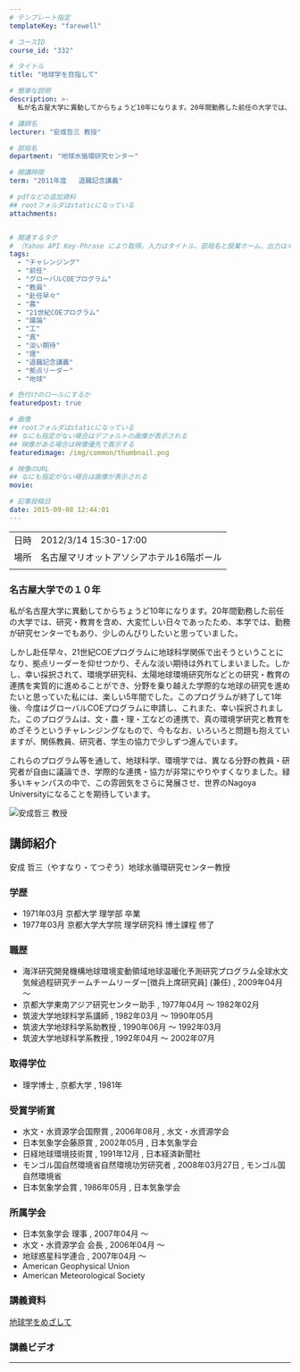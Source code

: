 ```yaml
---
# テンプレート指定
templateKey: "farewell"

# コースID
course_id: "332"

# タイトル
title: "地球学を目指して"

# 簡単な説明
description: >-
  私が名古屋大学に異動してからちょうど10年になります。20年間勤務した前任の大学では、研究・教育を含め、大変忙しい日々であったため、本学では、勤務が研究センターでもあり、少しのんびりしたいと思っていました。 しかし赴任早々、21世紀COEプログラムに地球科学関係で出そうということになり、拠点リーダーを仰せつかり、そんな淡い期待は外れてしまいました。しかし、幸い採択されて、環境学研究科、太陽 ....

# 講師名
lecturer: "安成哲三 教授"

# 部局名
department: "地球水循環研究センター"

# 開講時限
term: "2011年度	退職記念講義"

# pdfなどの追加資料
## rootフォルダはstaticになっている
attachments:


# 関連するタグ
# （Yahoo API Key-Phrase により取得。入力はタイトル、部局名と授業ホーム、出力はキーフレーズ（tags））
tags:
  - "チャレンジング"
  - "前任"
  - "グローバルCOEプログラム"
  - "教員"
  - "赴任早々"
  - "農"
  - "21世紀COEプログラム"
  - "議論"
  - "工"
  - "真"
  - "淡い期待"
  - "理"
  - "退職記念講義"
  - "拠点リーダー"
  - "地球"

# 色付けのロールにするか
featuredpost: true

# 画像
## rootフォルダはstaticになっている
## なにも指定がない場合はデフォルトの画像が表示される
## 映像がある場合は映像優先で表示する
featuredimage: /img/common/thumbnail.png

# 映像のURL
## なにも指定がない場合は画像が表示される
movie: 

# 記事投稿日
date: 2015-09-08 12:44:01
---
```


|   |   |
|---|---|
| 日時 | 2012/3/14  15:30-17:00 |
| 場所 | 名古屋マリオットアソシアホテル16階ボール |
|   |   |


### 名古屋大学での１０年

私が名古屋大学に異動してからちょうど10年になります。20年間勤務した前任の大学では、研究・教育を含め、大変忙しい日々であったため、本学では、勤務が研究センターでもあり、少しのんびりしたいと思っていました。

しかし赴任早々、21世紀COEプログラムに地球科学関係で出そうということになり、拠点リーダーを仰せつかり、そんな淡い期待は外れてしまいました。しかし、幸い採択されて、環境学研究科、太陽地球環境研究所などとの研究・教育の連携を実質的に進めることができ、分野を乗り越えた学際的な地球の研究を進めたいと思っていた私には、楽しい5年間でした。このプログラムが終了して1年後、今度はグローバルCOEプログラムに申請し、これまた、幸い採択されました。このプログラムは、文・農・理・工などの連携で、真の環境学研究と教育をめざそうというチャレンジングなもので、今もなお、いろいろと問題も抱えていますが、関係教員、研究者、学生の協力で少しずつ進んでいます。

これらのプログラム等を通して、地球科学、環境学では、異なる分野の教員・研究者が自由に議論でき、学際的な連携・協力が非常にやりやすくなりました。緑多いキャンパスの中で、この雰囲気をさらに発展させ、世界のNagoya Universityになることを期待しています。


![安成哲三 教授](https://ocw.nagoya-u.jp/files/332/yasunari.jpg) 

## 講師紹介

安成 哲三（やすなり・てつぞう）地球水循環研究センター教授

### 学歴

* 1971年03月 京都大学 理学部 卒業
* 1977年03月 京都大学大学院 理学研究科 博士課程 修了

### 職歴

* 海洋研究開発機構地球環境変動領域地球温暖化予測研究プログラム全球水文気候過程研究チームチームリーダー[徴兵上席研究員] (兼任) , 2009年04月 〜
* 京都大学東南アジア研究センター助手 , 1977年04月 〜 1982年02月
* 筑波大学地球科学系講師 , 1982年03月 〜 1990年05月
* 筑波大学地球科学系助教授 , 1990年06月 〜 1992年03月
* 筑波大学地球科学系教授 , 1992年04月 〜 2002年07月

### 取得学位

* 理学博士 , 京都大学 , 1981年

### 受賞学術賞

* 水文・水資源学会国際賞 , 2006年08月 , 水文・水資源学会
* 日本気象学会藤原賞 , 2002年05月 , 日本気象学会
* 日経地球環境技術賞 , 1991年12月 , 日本経済新聞社
* モンゴル国自然環境省自然環境功労研究者 , 2008年03月27日 , モンゴル国自然環境省
* 日本気象学会賞 , 1986年05月 , 日本気象学会

### 所属学会

* 日本気象学会 理事 , 2007年04月 〜
* 水文・水資源学会 会長 , 2006年04月 〜
* 地球惑星科学連合 , 2007年04月 〜
* American Geophysical Union
* American Meteorological Society


### 講義資料

[地球学をめざして](https://ocw.nagoya-u.jp/files/332/H23yasunari_lastlecture_materials3.pdf) 

### 講義ビデオ




-----